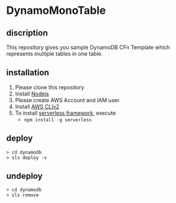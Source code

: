 # DynamoMonoTable

## discription

This repository gives you sample DynamoDB CFn Template which represents multiple tables in one table.

## installation

1. Please clone this repository
2. Install [Nodejs](https://nodejs.org/)
3. Please create AWS Account and IAM user.
4. Install [AWS CLIv2](https://aws.amazon.com/cli/)
5. To install [serverless framework](https://www.serverless.com/), execute
   - `npm install -g serverless`

## deploy

```
> cd dynamodb
> sls deploy -v
```

## undeploy

```
> cd dynamodb
> sls remove
```
